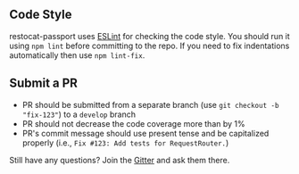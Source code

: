 ## Code Style
restocat-passport uses [ESLint](http://eslint.org/) for checking the code style.
You should run it using `npm lint` before committing to the repo. If you need
to fix indentations automatically then use `npm lint-fix`.

## Submit a PR
* PR should be submitted from a separate branch (use `git checkout -b "fix-123"`) to a `develop` branch
* PR should not decrease the code coverage more than by 1%
* PR's commit message should use present tense and be capitalized properly (i.e., `Fix #123: Add tests for RequestRouter.`)

Still have any questions? Join the [Gitter](https://gitter.im/restocat/restocat) and ask them there.